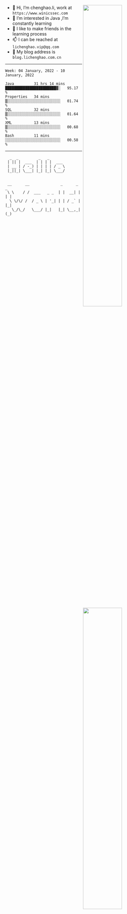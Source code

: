 [<img align="right" width="50%" src="https://github-readme-stats.vercel.app/api?username=lichlaughing&show_icons=true">](https://metrics.lecoq.io/ouuan?template=classic)
- 👋 Hi, I’m chenghao.li, work at `https://www.winicssec.com`
- 👀 I’m interested in Java ,I’m constantly learning
- 💞️ I like to make friends in the learning process
- 📫 I can be reached at `lichenghao.vip@qq.com`
- 🔗 My blog address is `blog.lichenghao.com.cn`


------
<!--START_SECTION:waka-->
```text
Week: 04 January, 2022 - 10 January, 2022

Java         31 hrs 14 mins  ███████████████████████▓░   95.17 % 
Properties   34 mins         ▒░░░░░░░░░░░░░░░░░░░░░░░░   01.74 % 
SQL          32 mins         ▒░░░░░░░░░░░░░░░░░░░░░░░░   01.64 % 
XML          13 mins         ▒░░░░░░░░░░░░░░░░░░░░░░░░   00.68 % 
Bash         11 mins         ░░░░░░░░░░░░░░░░░░░░░░░░░   00.58 % 
```
<!--END_SECTION:waka-->

------

[<img align="right" width="50%" src="https://www.clustrmaps.com/map_v2.png?cl=ffffff&w=300&t=tt&d=o2HGaalky8OiHBxnoPq9wPYTNv7qpo8ua9FG06sBqt4&co=2d78ad&ct=ffffff">](https://github.com/lichlaughing)

```
  _  _         _   _       
 | || |  ___  | | | |  ___ 
 | __ | / -_) | | | | / _ \
 |_||_| \___| |_| |_| \___/
                           
```
```
 __      __              _      _     _ 
 \ \    / /  ___   _ _  | |  __| |   | |
  \ \/\/ /  / _ \ | '_| | | / _` |   |_|
   \_/\_/   \___/ |_|   |_| \__,_|   (_)
                                        
```
